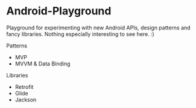 # Android-Playground
Playground for experimenting with new Android APIs, design patterns and fancy libraries. Nothing especially interesting to see here. :)

Patterns
- MVP
- MVVM & Data Binding

Libraries
- Retrofit
- Glide
- Jackson

